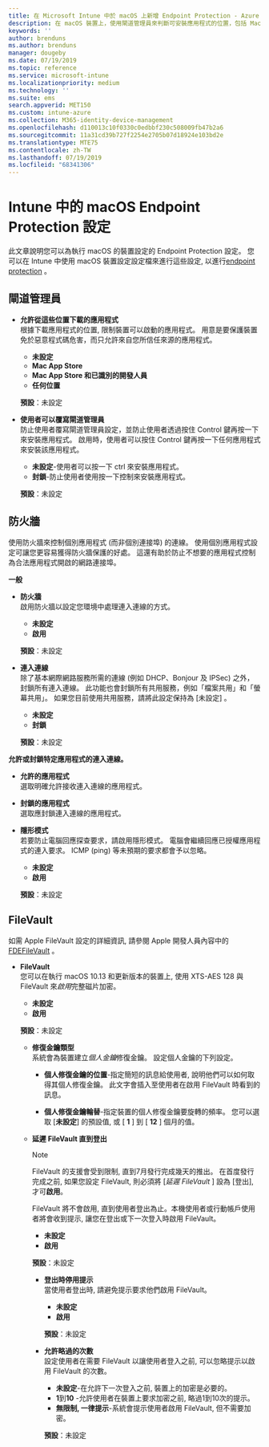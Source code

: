 ```yaml
---
title: 在 Microsoft Intune 中於 macOS 上新增 Endpoint Protection - Azure | Microsoft Docs
description: 在 macOS 裝置上，使用閘道管理員來判斷可安裝應用程式的位置，包括 Mac App Store。 此外，也使用 Microsoft Intune 來啟用或設定防火牆以允許特定應用程式、封鎖特定應用程式、使用隱形模式，甚至是封鎖特定類型的連入連線。
keywords: ''
author: brenduns
ms.author: brenduns
manager: dougeby
ms.date: 07/19/2019
ms.topic: reference
ms.service: microsoft-intune
ms.localizationpriority: medium
ms.technology: ''
ms.suite: ems
search.appverid: MET150
ms.custom: intune-azure
ms.collection: M365-identity-device-management
ms.openlocfilehash: d110013c10f0330c0edbbf230c508009fb47b2a6
ms.sourcegitcommit: 11a31cd39b727f2254e2705b07d18924e103bd2e
ms.translationtype: MTE75
ms.contentlocale: zh-TW
ms.lasthandoff: 07/19/2019
ms.locfileid: "68341306"
---
```

# <a name="macos-endpoint-protection-settings-in-intune"></a>Intune 中的 macOS Endpoint Protection 設定  

此文章說明您可以為執行 macOS 的裝置設定的 Endpoint Protection 設定。 您可以在 Intune 中使用 macOS 裝置設定設定檔來進行這些設定, 以進行[endpoint protection](endpoint-protection-configure.md) 。  

## <a name="gatekeeper"></a>閘道管理員  

- **允許從這些位置下載的應用程式**  
  根據下載應用程式的位置, 限制裝置可以啟動的應用程式。 用意是要保護裝置免於惡意程式碼危害，而只允許來自您所信任來源的應用程式。  

  - **未設定**  
  - **Mac App Store**  
  - **Mac App Store 和已識別的開發人員**  
  - **任何位置**  

  **預設**：未設定  

- **使用者可以覆寫閘道管理員**  
  防止使用者覆寫閘道管理員設定，並防止使用者透過按住 Control 鍵再按一下來安裝應用程式。 啟用時，使用者可以按住 Control 鍵再按一下任何應用程式來安裝該應用程式。  
 
  - **未設定**-使用者可以按一下 ctrl 來安裝應用程式。  
  - **封鎖**-防止使用者使用按一下控制來安裝應用程式。  

  **預設**：未設定  

## <a name="firewall"></a>防火牆  

使用防火牆來控制個別應用程式 (而非個別連接埠) 的連線。 使用個別應用程式設定可讓您更容易獲得防火牆保護的好處。 這還有助於防止不想要的應用程式控制為合法應用程式開啟的網路連接埠。  

**一般**
- **防火牆**  
  啟用防火牆以設定您環境中處理連入連線的方式。  
  - **未設定**  
  - **啟用**  

  **預設**：未設定  

- **連入連線**  
  除了基本網際網路服務所需的連線 (例如 DHCP、Bonjour 及 IPSec) 之外，封鎖所有連入連線。 此功能也會封鎖所有共用服務，例如「檔案共用」和「螢幕共用」。 如果您目前使用共用服務，請將此設定保持為 [未設定]  。  
  - **未設定**  
  - **封鎖**  

  **預設**：未設定  

**允許或封鎖特定應用程式的連入連線。**  

  - **允許的應用程式**  
    選取明確允許接收連入連線的應用程式。  

  - **封鎖的應用程式**  
    選取應封鎖連入連線的應用程式。  

  - **隱形模式**  
    若要防止電腦回應探查要求，請啟用隱形模式。 電腦會繼續回應已授權應用程式的連入要求。 ICMP (ping) 等未預期的要求都會予以忽略。  
    - **未設定**  
    - **啟用**  

    **預設**：未設定  

## <a name="filevault"></a>FileVault  
如需 Apple FileVault 設定的詳細資訊, 請參閱 Apple 開發人員內容中的[FDEFileVault](https://developer.apple.com/documentation/devicemanagement/fdefilevault) 。 

- **FileVault**  
  您可以在執行 macOS 10.13 和更新版本的裝置上, 使用 XTS-AES 128 與 FileVault 來*啟用*完整磁片加密。  
  - **未設定**  
  - **啟用**  

  **預設**：未設定  

  - **修復金鑰類型**  
    系統會為裝置建立*個人金鑰*修復金鑰。 設定個人金鑰的下列設定。  

     - **個人修復金鑰的位置**-指定簡短的訊息給使用者, 說明他們可以如何取得其個人修復金鑰。 此文字會插入至使用者在啟用 FileVault 時看到的訊息。  
      
     - **個人修復金鑰輪替**-指定裝置的個人修復金鑰要旋轉的頻率。 您可以選取 [**未設定**] 的預設值, 或 [ **1** ] 到 [ **12** ] 個月的值。  

  - **延遲 FileVault 直到登出** 
    > [!NOTE]
    > FileVault 的支援會受到限制, 直到7月發行完成幾天的推出。 在首度發行完成之前, 如果您設定 FileVault, 則必須將 [*延遲 FileVault* ] 設為 [登出], 才可**啟用**。   

    FileVault 將不會啟用, 直到使用者登出為止。本機使用者或行動帳戶使用者將會收到提示, 讓您在登出或下一次登入時啟用 FileVault。  
    - **未設定**  
    - **啟用**  
    
    **預設**：未設定  



    - **登出時停用提示**  
      當使用者登出時, 請避免提示要求他們啟用 FileVault。  
      - **未設定**  
      - **啟用**  

      **預設**：未設定  

    - **允許略過的次數**  
      設定使用者在需要 FileVault 以讓使用者登入之前, 可以忽略提示以啟用 FileVault 的次數。  

      - **未設定**-在允許下一次登入之前, 裝置上的加密是必要的。  
      -  **1**到**10** -允許使用者在裝置上要求加密之前, 略過1到10次的提示。  
      - **無限制, 一律提示**-系統會提示使用者啟用 FileVault, 但不需要加密。  
 
      **預設**：未設定  


